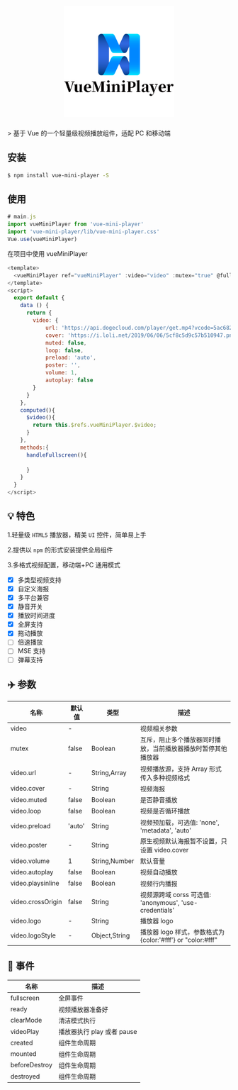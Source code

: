 <h1 align="center">
  <a href="https://webweifeng.github.io/vue-mini-player/">
  <img src="./logo.png" width="250"/></a>
  <br>
</h1>
> 基于 Vue 的一个轻量级视频播放组件，适配 PC 和移动端

## 安装

```bash
$ npm install vue-mini-player -S
```

## 使用

```javascript
# main.js
import vueMiniPlayer from 'vue-mini-player'
import 'vue-mini-player/lib/vue-mini-player.css'
Vue.use(vueMiniPlayer)
```

在项目中使用 vueMiniPlayer

```js
<template>
  <vueMiniPlayer ref="vueMiniPlayer" :video="video" :mutex="true" @fullscreen="handleFullscreen" />
</template>
<script>
  export default {
    data () {
      return {
        video: {
            url: 'https://api.dogecloud.com/player/get.mp4?vcode=5ac682e6f8231991&userId=17&ext=.mp4',
            cover: 'https://i.loli.net/2019/06/06/5cf8c5d9c57b510947.png',
            muted: false,
            loop: false,
            preload: 'auto',
            poster: '',
            volume: 1,
            autoplay: false
        }
      }
    },
    computed(){
      $video(){
        return this.$refs.vueMiniPlayer.$video;
      }
    },
    methods:{
      handleFullscreen(){

      }
    }
  }
</script>
```

## 💡 特色

1.轻量级 `HTML5` 播放器，精美 `UI` 控件，简单易上手

2.提供以 `npm` 的形式安装提供全局组件

3.多格式视频配置，移动端+PC 通用模式

- [x] 多类型视频支持
- [x] 自定义海报
- [x] 多平台兼容
- [x] 静音开关
- [x] 播放时间进度
- [x] 全屏支持
- [x] 拖动播放
- [ ] 倍速播放
- [ ] MSE 支持
- [ ] 弹幕支持

## ✈️ 参数

| 名称              | 默认值 | 类型          | 描述                                                         |
| ----------------- | ------ | ------------- | ------------------------------------------------------------ |
| video             | -      |               | 视频相关参数                                                 |
| mutex             | false  | Boolean       | 互斥，阻止多个播放器同时播放，当前播放器播放时暂停其他播放器 |
| video.url         | -      | String,Array  | 视频播放源，支持 Array 形式传入多种视频格式                  |
| video.cover       | -      | String        | 视频海报                                                     |
| video.muted       | false  | Boolean       | 是否静音播放                                                 |
| video.loop        | false  | Boolean       | 视频是否循环播放                                             |
| video.preload     | 'auto' | String        | 视频预加载，可选值: 'none', 'metadata', 'auto'               |
| video.poster      | -      | String        | 原生视频默认海报暂不设置，只设置 video.cover                 |
| video.volume      | 1      | String,Number | 默认音量                                                     |
| video.autoplay    | false  | Boolean       | 视频自动播放                                                 |
| video.playsinline | false  | Boolean       | 视频行内播报                                                 |
| video.crossOrigin | false  | String        | 视频源跨域 corss 可选值: 'anonymous', 'use-credentials'      |
| video.logo        | -      | String        | 播放器 logo                                                  |
| video.logoStyle   | -      | Object,String | 播放器 logo 样式，参数格式为{color:'#fff'} or "color:#fff"   |

## 🚀 事件

| 名称          | 描述                       |
| ------------- | -------------------------- |
| fullscreen    | 全屏事件                   |
| ready         | 视频播放器准备好           |
| clearMode     | 清洁模式执行               |
| videoPlay     | 播放器执行 play 或者 pause |
| created       | 组件生命周期               |
| mounted       | 组件生命周期               |
| beforeDestroy | 组件生命周期               |
| destroyed     | 组件生命周期               |
